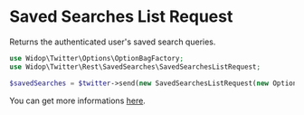# Saved Searches List Request

Returns the authenticated user's saved search queries.

``` php
use Widop\Twitter\Options\OptionBagFactory;
use Widop\Twitter\Rest\SavedSearches\SavedSearchesListRequest;

$savedSearches = $twitter->send(new SavedSearchesListRequest(new OptionBagFactory()));
```

You can get more informations [here](https://dev.twitter.com/docs/api/1.1/get/saved_searches/list).
